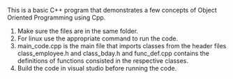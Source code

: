 This is a basic C++ program that demonstrates a few concepts of Object Oriented Programming using Cpp.

1) Make sure the files are in the same folder.
2) For linux use the appropriate command to run the code.
3) main_code.cpp is the main file that imports classes from the header files class_employee.h and
class_bday.h and func_def.cpp contains the definitions of functions consisted in the respective classes.
4) Build the code in visual studio before running the code.